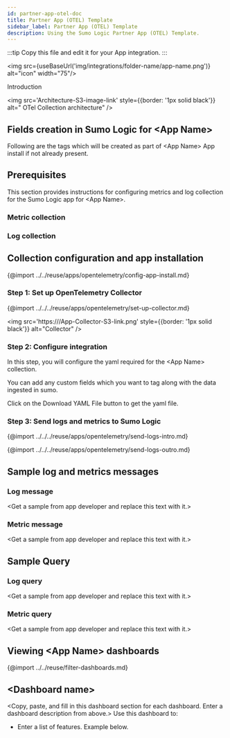 ```yaml
---
id: partner-app-otel-doc
title: Partner App (OTEL) Template
sidebar_label: Partner App (OTEL) Template
description: Using the Sumo Logic Partner App (OTEL) Template.
---
```


<head>
  <meta name="robots" content="noindex" />
</head>

:::tip
Copy this file and edit it for your App integration.
:::

<img src={useBaseUrl('img/integrations/folder-name/app-name.png')} alt="icon" width="75"/>

Introduction

<img src='Architecture-S3-image-link' style={{border: '1px solid black'}} alt="<App Name> OTel Collection architecture" />

## Fields creation in Sumo Logic for \<App Name\>

Following are the tags which will be created as part of \<App Name\> App install if not already present. 

## Prerequisites

This section provides instructions for configuring metrics and log collection for the Sumo Logic app for \<App Name\>.

### Metric collection

### Log collection

## Collection configuration and app installation

{@import ../../reuse/apps/opentelemetry/config-app-install.md}

### Step 1: Set up OpenTelemetry Collector

{@import ../../../reuse/apps/opentelemetry/set-up-collector.md}

<img src='https:///App-Collector-S3-link.png' style={{border: '1px solid black'}} alt="Collector" />

### Step 2: Configure integration

In this step, you will configure the yaml required for the \<App Name\> collection.

<Add-information-about-the-location>

You can add any custom fields which you want to tag along with the data ingested in sumo.

Click on the Download YAML File button to get the yaml file.

### Step 3: Send logs and metrics to Sumo Logic

{@import ../../../reuse/apps/opentelemetry/send-logs-intro.md}

<Add-steps-to-start-receiving-data>

{@import ../../../reuse/apps/opentelemetry/send-logs-outro.md}

## Sample log and metrics messages

### Log message

\<Get a sample from app developer and replace this text with it.\>

### Metric message

\<Get a sample from app developer and replace this text with it.\>

## Sample Query

### Log query

\<Get a sample from app developer and replace this text with it.\>

### Metric query

\<Get a sample from app developer and replace this text with it.\>

## Viewing \<App Name\> dashboards

{@import ../../reuse/filter-dashboards.md}

## \<Dashboard name\>

\<Copy, paste, and fill in this dashboard section for each dashboard. Enter a dashboard description from above.\> Use this dashboard to:

* Enter a list of features. Example below.

<!--
Use this dashboard to:

* Monitor high severity threats and scan attacks.
* Review \<fill in\> for troubleshooting configuration issues.
* Understand how to fine-tune \<fill in your product name\> based on \<fill in panel names\>.

\<Add your dashboard screenshot.\>
<img src='https://Dashboard-S3-link.png' style={{border: '1px solid black'}} alt="Dashboard-name" />
-->